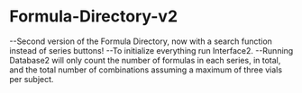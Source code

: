 # Formula-Directory-v2
--Second version of the Formula Directory, now with a search function instead of series buttons!
--To initialize everything run Interface2. 
--Running Database2 will only count the number of formulas in each series, in total, and the total number of 
combinations assuming a maximum of three vials per subject.

